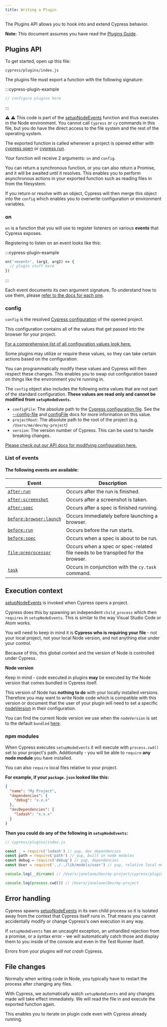 ```yaml
---
title: Writing a Plugin
---
```


The Plugins API allows you to hook into and extend Cypress behavior.

<Alert type="info">

**Note:** This document assumes you have read the
[Plugins Guide](/guides/tooling/plugins-guide).

</Alert>

## Plugins API

To get started, open up this file:

```text
cypress/plugins/index.js
```

The plugins file must export a function with the following signature:

:::cypress-plugin-example

```javascript
// configure plugins here
```

:::

<Alert type="warning">

⚠️ ⚠️ This code is part of the
[setupNodeEvents](/guides/tooling/plugins-guide#Using-a-plugin) function and
thus executes in the Node environment. You cannot call `Cypress` or `cy`
commands in this file, but you do have the direct access to the file system and
the rest of the operating system.

</Alert>

The exported function is called whenever a project is opened either with
[cypress open](/guides/guides/command-line#cypress-open) or
[cypress run](/guides/guides/command-line#cypress-run).

Your function will receive 2 arguments: `on` and `config`.

You can return a synchronous function, or you can also return a Promise, and it
will be awaited until it resolves. This enables you to perform asynchronous
actions in your exported function such as reading files in from the filesystem.

If you return or resolve with an object, Cypress will then merge this object
into the `config` which enables you to overwrite configuration or environment
variables.

### on

`on` is a function that you will use to register listeners on various **events**
that Cypress exposes.

Registering to listen on an event looks like this:

:::cypress-plugin-example

```javascript
on('<event>', (arg1, arg2) => {
  // plugin stuff here
})
```

:::

Each event documents its own argument signature. To understand how to use them,
please [refer to the docs for each one](#List-of-events).

### config

`config` is the resolved
[Cypress configuration](/guides/references/configuration) of the opened project.

This configuration contains all of the values that get passed into the browser
for your project.

[For a comprehensive list of all configuration values look here.](https://github.com/cypress-io/cypress/blob/master/packages/server/lib/config.js)

Some plugins may utilize or require these values, so they can take certain
actions based on the configuration.

You can programmatically modify these values and Cypress will then respect these
changes. This enables you to swap out configuration based on things like the
environment you're running in.

<Alert type="warning">

The `config` object also includes the following extra values that are not part
of the standard configuration. **These values are read only and cannot be
modified from `setupNodeEvents`.**

- `configFile`: The absolute path to the
  [Cypress configuration file](/guides/references/configuration). See the
  [--config-file](guides/guides/command-line#cypress-open) and
  [configFile](guides/guides/module-api) docs for more information on this
  value.
- `projectRoot`: The absolute path to the root of the project (e.g.
  `/Users/me/dev/my-project`)
- `version`: The version number of Cypress. This can be used to handle breaking
  changes.

</Alert>

[Please check out our API docs for modifying configuration here.](/api/plugins/configuration-api)

### List of events

#### The following events are available:

| Event                                                      | Description                                                                     |
| ---------------------------------------------------------- | ------------------------------------------------------------------------------- |
| [`after:run`](/api/plugins/after-run-api)                  | Occurs after the run is finished.                                               |
| [`after:screenshot`](/api/plugins/after-screenshot-api)    | Occurs after a screenshot is taken.                                             |
| [`after:spec`](/api/plugins/after-spec-api)                | Occurs after a spec is finished running.                                        |
| [`before:browser:launch`](/api/plugins/browser-launch-api) | Occurs immediately before launching a browser.                                  |
| [`before:run`](/api/plugins/before-run-api)                | Occurs before the run starts.                                                   |
| [`before:spec`](/api/plugins/before-spec-api)              | Occurs when a spec is about to be run.                                          |
| [`file:preprocessor`](/api/plugins/preprocessors-api)      | Occurs when a spec or spec-related file needs to be transpiled for the browser. |
| [`task`](/api/commands/task)                               | Occurs in conjunction with the `cy.task` command.                               |

## Execution context

[setupNodeEvents](guides/tooling/plugins-guide#Using-a-plugin) is invoked when
Cypress opens a project.

Cypress does this by spawning an independent `child_process` which then
`requires` in `setupNodeEvents`. This is similar to the way Visual Studio Code
or Atom works.

You will need to keep in mind it is **Cypress who is requiring your file** - not
your local project, not your local Node version, and not anything else under
your control.

Because of this, this global context and the version of Node is controlled under
Cypress.

<Alert type="warning">

<strong class="alert-header">Node version</strong>

Keep in mind - code executed in plugins **may** be executed by the Node version
that comes bundled in Cypress itself.

This version of Node has **nothing to do** with your locally installed versions.
Therefore you may want to write Node code which is compatible with this version
or document that the user of your plugin will need to set a specific
[nodeVersion](/guides/references/configuration#Node-version) in their
configuration.

You can find the current Node version we use when the `nodeVersion` is set to
the default `bundled`
[here](https://github.com/cypress-io/cypress/blob/master/.node-version).

</Alert>

### npm modules

When Cypress executes `setupNodeEvents` it will execute with `process.cwd()` set
to your project's path. Additionally - you will be able to `require` **any node
module** you have installed.

You can also `require` local files relative to your project.

**For example, if your `package.json` looked like this:**

```json
{
  "name": "My Project",
  "dependencies": {
    "debug": "x.x.x"
  },
  "devDependencies": {
    "lodash": "x.x.x"
  }
}
```

**Then you could do any of the following in `setupNodeEvents`:**

```js
// cypress/plugins/index.js

const _ = require('lodash') // yup, dev dependencies
const path = require('path') // yup, built in node modules
const debug = require('debug') // yup, dependencies
const User = require('../../lib/models/user') // yup, relative local modules

console.log(__dirname) // /Users/janelane/Dev/my-project/cypress/plugins/index.js

console.log(process.cwd()) // /Users/janelane/Dev/my-project
```

## Error handling

Cypress spawns [setupNodeEvents](guides/tooling/plugins-guide#Using-a-plugin) in
its own child process so it is isolated away from the context that Cypress
itself runs in. That means you cannot accidentally modify or change Cypress's
own execution in any way.

If `setupNodeEvents` has an uncaught exception, an unhandled rejection from a
promise, or a syntax error - we will automatically catch those and display them
to you inside of the console and even in the Test Runner itself.

Errors from your plugins _will not crash_ Cypress.

## File changes

Normally when writing code in Node, you typically have to restart the process
after changing any files.

With Cypress, we automatically watch `setupNodeEvents` and any changes made will
take effect immediately. We will read the file in and execute the exported
function again.

This enables you to iterate on plugin code even with Cypress already running.
